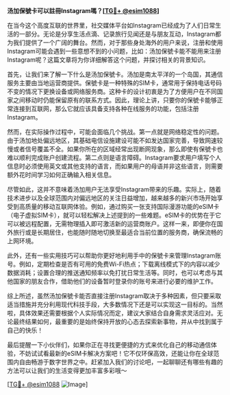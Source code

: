 **汤加保號卡可以註冊Instagram嗎？[[TG💪+ @esim1088](https://t.me/s/esim1088)]**

在当今这个高度互联的世界里，社交媒体平台如Instagram已经成为了人们日常生活的一部分。无论是分享生活点滴、记录旅行见闻还是与朋友互动，Instagram都为我们提供了一个广阔的舞台。然而，对于那些身处海外的用户来说，注册和使用Instagram可能会遇到一些意想不到的小问题，比如：汤加保號卡能不能用来注册Instagram呢？这篇文章将为你详细解答这个问题，并探讨相关的背景知识。

首先，让我们来了解一下什么是汤加保號卡。汤加是南太平洋的一个岛国，其通信服务主要由当地运营商提供。保號卡是一种特殊的SIM卡，通常用于保持电话号码不变的情况下更换设备或网络服务商。这种卡的设计初衷是为了方便用户在不同国家之间移动时仍能保留原有的联系方式。因此，理论上讲，只要你的保號卡能够正常连接到互联网，那么它就应该具备支持各种在线服务的功能，包括注册Instagram。

然而，在实际操作过程中，可能会面临几个挑战。第一点就是网络稳定性的问题。由于汤加地处偏远地区，其基础电信设施建设可能不如发达国家完善，导致网速较慢或者信号覆盖不全。如果你所在的区域经常出现断网现象，那么即使有保號卡也难以顺利完成账户创建流程。第二点则是语言障碍。Instagram要求用户填写个人信息时必须使用英文或其他支持的语言，而如果用户的母语并非这些语言，则需要额外花时间学习如何正确输入相关信息。

尽管如此，这并不意味着汤加用户无法享受Instagram带来的乐趣。实际上，随着技术进步以及全球范围内对偏远地区的关注日益增加，越来越多的新兴市场开始享受到高质量的移动互联网体验。例如，通过购买一张支持国际漫游功能的eSIM卡（电子虚拟SIM卡），就可以轻松解决上述提到的一些难题。eSIM卡的优势在于它可以被远程配置，无需物理插入即可激活新的运营商账户。这样一来，即便你在国外旅行或是长期居住，也能随时随地切换至最适合当前位置的服务商，确保流畅的上网环境。

此外，还有一些实用技巧可以帮助你更好地利用手中的保號卡来管理Instagram账号。例如，定期检查是否有可用的免费Wi-Fi热点；下载离线模式下的内容以减少数据消耗；设置合理的推送通知频率以免打扰日常生活等。同时，也可以考虑与其他国家的朋友合作，借助他们的设备暂时登录你的账号来进行必要的维护工作。

综上所述，虽然汤加保號卡能否直接注册Instagram取决于多种因素，但只要采取适当措施并充分利用现代科技手段，大多数情况下还是可以实现这一目标的。当然啦，具体效果还需要根据个人实际情况而定，建议大家结合自身需求灵活应对。无论最终结果如何，最重要的是始终保持开放的心态去探索新事物，并从中找到属于自己的快乐！

最后提醒一下小伙伴们，如果你正在寻找更便捷的方式来优化自己的移动通信体验，不妨试试看最新的eSIM卡解决方案吧！它不仅环保高效，还能让你在全球范围内自由畅游于数字世界之中。赶紧加入我们的讨论吧，一起聊聊还有哪些有趣的方法可以让我们的生活变得更加丰富多彩哦～

[[TG💪+ @esim1088](https://t.me/s/esim1088) ![Image](https://i.postimg.cc/4NQfJmqS/Snipaste-2025-05-13-00-14-12.png)]